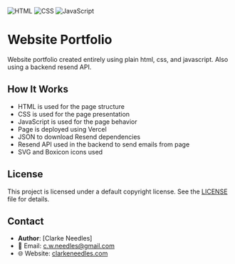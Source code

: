 ![HTML](https://img.shields.io/badge/Language-HTML-orange)
![CSS](https://img.shields.io/badge/Language-CSS-blue)
![JavaScript](https://img.shields.io/badge/Language-JavaScript-yellow)

# **Website Portfolio**

Website portfolio created entirely using plain html, css, and javascript. Also using a backend resend API.

## **How It Works**

- HTML is used for the page structure
- CSS is used for the page presentation
- JavaScript is used for the page behavior
- Page is deployed using Vercel
- JSON to download Resend dependencies
- Resend API used in the backend to send emails from page
- SVG and Boxicon icons used

## **License**

This project is licensed under a default copyright license. See the [LICENSE](LICENSE) file for details.

## **Contact**

- **Author**: [Clarke Needles]  
- 📧 Email: [c.w.needles@gmail.com](mailto:c.w.needles@gmail.com)  
- 🌐 Website: [clarkeneedles.com](https://clarkeneedles.com) 



